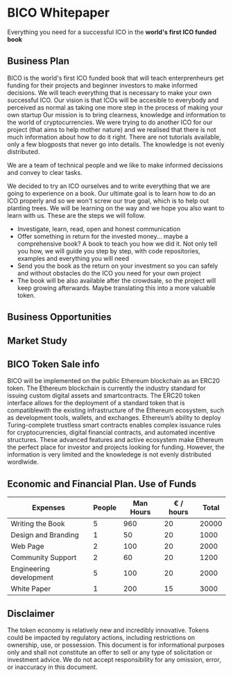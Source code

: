 # BICO Whitepaper

Everything you need for a successful ICO in the **world's first ICO funded book**



## Business Plan
BICO is the world's first ICO funded book that will teach enterprenheurs get funding for their projects and beginner investors to make informed decisions. We will teach everything that is necessary to make your own successful ICO.
Our vision is that ICOs will be accesible to everybody and perceived as normal as taking one more step in the process of making your own startup
Our mission is to bring clearness, knowledge and information to the world of cryptocurrencies.
We were trying to do another ICO for our project (that aims to help mother nature) and we realised that there is not much information about how to do it right. There are not tutorials available, only a few blogposts that never go into details. The knowledge is not evenly distributed.
   
We are a team of technical people and we like to make informed decissions and convey to clear tasks.

We decided to try an ICO ourselves and to write everything that we are going to experience on a book.  Our ultimate goal is to learn how to do an ICO properly and so we won't screw our true goal, which is to help out planting trees. We will be learning on the way and we hope you also want to learn with us. These are the steps we will follow.

- Investigate, learn, read, open and honest communication
- Offer something in return for the invested money… maybe a comprehensive book? A book to teach you how we did it. Not only tell you how, we will guide you step by step, with code repositories, examples and everything you will need
- Send you the book as the return on your investment so you can safely and without obstacles do the ICO you need for your own project
- The book will be also available after the crowdsale, so the project will keep growing afterwards. Maybe translating this into a more valuable token.

## Business Opportunities



## Market Study

## BICO Token Sale info

BICO will be implemented on the public Ethereum blockchain as an ERC20 token. The Ethereum blockchain is currently the industry standard for issuing custom digital assets and smartcontracts. The ERC20 token interface allows for the deployment of a standard token that is compatiblewith the existing infrastructure of the Ethereum ecosystem, such as development tools, wallets, and exchanges. Ethereum’s ability to deploy Turing-complete trustless smart contracts enables complex issuance rules for cryptocurrencies, digital financial contracts, and automated incentive structures. These advanced features and active ecosystem make Ethereum the perfect place for investor and projects looking for funding. However, the information is very limited and the knowledege is not evenly distributed wordlwide.



## Economic and Financial Plan. Use of Funds


| Expenses             		| People | Man Hours | € / hours | Total |
|-------------------------	|--------|-----------|-----------|-------|
| Writing the Book     		| 5      | 960       | 20        | 20000 |
| Design and Branding  		| 1      | 50        | 20        | 1000  |
| Web Page             		| 2      | 100       | 20        | 2000  |
| Community Support    		| 2      | 60        | 20        | 1200  |
| Engineering development 	| 5      | 100       | 20        | 2000  |
| White Paper					| 1      | 200       | 15        | 3000  |

## Disclaimer

The token economy is relatively new and incredibly innovative. Tokens could be impacted by regulatory actions, including restrictions on ownership, use, or possession. This document is for informational purposes only and shall not constitute an offer to sell or any type of solicitation or investment advice. We do not accept responsibility for any omission, error, or inaccuracy in this document.
